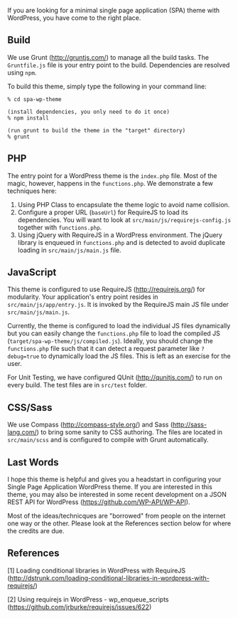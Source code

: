 If you are looking for a minimal single page application (SPA) theme with WordPress, you have come to the right place.

Build
-----
We use Grunt (http://gruntjs.com/) to manage all the build tasks. The ```Gruntfile.js``` file is your entry point to the build. Dependencies are resolved using ```npm```.

To build this theme, simply type the following in your command line:

```
% cd spa-wp-theme

(install dependencies, you only need to do it once)
% npm install

(run grunt to build the theme in the "target" directory)
% grunt
```

PHP
---
The entry point for a WordPress theme is the ```index.php``` file. Most of the magic, however, happens in the ```functions.php```. We demonstrate a few techniques here:

1. Using PHP Class to encapsulate the theme logic to avoid name collision.
2. Configure a proper URL (```baseUrl```) for RequireJS to load its dependencies. You will want to look at ```src/main/js/requirejs-config.js``` together with ```functions.php```.
3. Using jQuery with RequireJS in a WordPress environment. The jQuery library is enqueued in ```functions.php``` and is detected to avoid duplicate loading in ```src/main/js/main.js``` file.

JavaScript
----------
This theme is configured to use RequireJS (http://requirejs.org/) for modularity. Your application's entry point resides in ```src/main/js/app/entry.js```. It is invoked by the RequireJS main JS file under ```src/main/js/main.js```.

Currently, the theme is configured to load the individual JS files dynamically but you can easily change the ```functions.php``` file to load the compiled JS (```target/spa-wp-theme/js/compiled.js```). Ideally, you should change the ```functions.php``` file such that it can detect a request parameter like ```?debug=true``` to dynamically load the JS files. This is left as an exercise for the user.

For Unit Testing, we have configured QUnit (http://qunitjs.com/) to run on every build. The test files are in ```src/test``` folder.

CSS/Sass
--------
We use Compass (http://compass-style.org/) and Sass (http://sass-lang.com/) to bring some sanity to CSS authoring. The files are located in ```src/main/scss``` and is configured to compile with Grunt automatically.

Last Words
----------
I hope this theme is helpful and gives you a headstart in configuring your Single Page Application WordPress theme. If you are interested in this theme, you may also be interested in some recent development on a JSON REST API for WordPress (https://github.com/WP-API/WP-API). 

Most of the ideas/technicques are "borrowed" from people on the internet one way or the other. Please look at the References section below for where the credits are due.

References
----------
[1] Loading conditional libraries in WordPress with RequireJS (http://dstrunk.com/loading-conditional-libraries-in-wordpress-with-requirejs/)

[2] Using requirejs in WordPress - wp_enqueue_scripts (https://github.com/jrburke/requirejs/issues/622)
